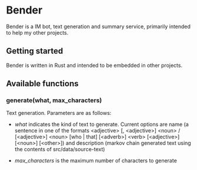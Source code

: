 # Bender

Bender is a IM bot, text generation and summary service, primarily intended to help my other projects.

## Getting started

Bender is written in Rust and intended to be embedded in other projects.

## Available functions

### generate(what, max_characters)

Text generation. Parameters are as follows:

* _what_ indicates the kind of text to generate. Current options are name (a sentence in one of the formats &lt;adjective&gt; [, &lt;adjective&gt;] &lt;noun&gt; / [&lt;adjective&gt;] &lt;noun&gt; [who | that] [&lt;adverb&gt;] &lt;verb&gt; [&lt;adjective&gt;] [&lt;noun&gt;] [&lt;other&gt;]) and description (markov chain generated text using the contents of src/data/source-text)

* _max\_characters_ is the maximum number of characters to generate

